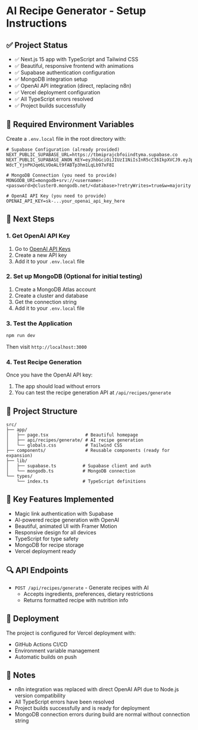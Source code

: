 # AI Recipe Generator - Setup Instructions

## ✅ Project Status
- ✅ Next.js 15 app with TypeScript and Tailwind CSS
- ✅ Beautiful, responsive frontend with animations
- ✅ Supabase authentication configuration
- ✅ MongoDB integration setup
- ✅ OpenAI API integration (direct, replacing n8n)
- ✅ Vercel deployment configuration
- ✅ All TypeScript errors resolved
- ✅ Project builds successfully

## 🔧 Required Environment Variables

Create a `.env.local` file in the root directory with:

```env
# Supabase Configuration (already provided)
NEXT_PUBLIC_SUPABASE_URL=https://tbmiprajcbfoiindtyma.supabase.co
NEXT_PUBLIC_SUPABASE_ANON_KEY=eyJhbGciOiJIUzI1NiIsInR5cCI6IkpXVCJ9.eyJpc3MiOiJzdXBhYmFzZSIsInJlZiI6InRibWlwcmFqY2Jmb2lpbmR0eW1hIiwicm9sZSI6ImFub24iLCJpYXQiOjE3MzgwNzI5NjMsImV4cCI6MjA1MzY0ODk2M30.B-WdcT_YjnPHJqe6LVOeALt9fABTp3hm1LqLb97xF8I

# MongoDB Connection (you need to provide)
MONGODB_URI=mongodb+srv://<username>:<password>@cluster0.mongodb.net/<database>?retryWrites=true&w=majority

# OpenAI API Key (you need to provide)
OPENAI_API_KEY=sk-...your_openai_api_key_here
```

## 🚀 Next Steps

### 1. Get OpenAI API Key
1. Go to [OpenAI API Keys](https://platform.openai.com/api-keys)
2. Create a new API key
3. Add it to your `.env.local` file

### 2. Set up MongoDB (Optional for initial testing)
1. Create a MongoDB Atlas account
2. Create a cluster and database
3. Get the connection string
4. Add it to your `.env.local` file

### 3. Test the Application
```bash
npm run dev
```
Then visit `http://localhost:3000`

### 4. Test Recipe Generation
Once you have the OpenAI API key:
1. The app should load without errors
2. You can test the recipe generation API at `/api/recipes/generate`

## 📁 Project Structure
```
src/
├── app/
│   ├── page.tsx              # Beautiful homepage
│   ├── api/recipes/generate/ # AI recipe generation
│   └── globals.css           # Tailwind CSS
├── components/               # Reusable components (ready for expansion)
├── lib/
│   ├── supabase.ts          # Supabase client and auth
│   └── mongodb.ts           # MongoDB connection
└── types/
    └── index.ts             # TypeScript definitions
```

## 🎯 Key Features Implemented
- Magic link authentication with Supabase
- AI-powered recipe generation with OpenAI
- Beautiful, animated UI with Framer Motion
- Responsive design for all devices
- TypeScript for type safety
- MongoDB for recipe storage
- Vercel deployment ready

## 🔍 API Endpoints
- `POST /api/recipes/generate` - Generate recipes with AI
  - Accepts ingredients, preferences, dietary restrictions
  - Returns formatted recipe with nutrition info

## 🚀 Deployment
The project is configured for Vercel deployment with:
- GitHub Actions CI/CD
- Environment variable management
- Automatic builds on push

## 📝 Notes
- n8n integration was replaced with direct OpenAI API due to Node.js version compatibility
- All TypeScript errors have been resolved
- Project builds successfully and is ready for deployment
- MongoDB connection errors during build are normal without connection string
